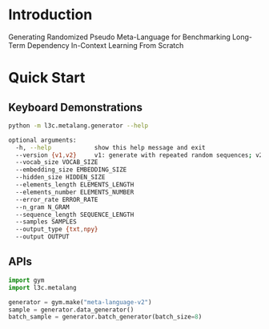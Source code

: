 # Introduction

Generating Randomized Pseudo Meta-Language for Benchmarking Long-Term Dependency In-Context Learning From Scratch


# Quick Start

## Keyboard Demonstrations

```bash
python -m l3c.metalang.generator --help 

optional arguments:
  -h, --help            show this help message and exit
  --version {v1,v2}     v1: generate with repeated random sequences; v2: generate with randomized n-gram NNs
  --vocab_size VOCAB_SIZE
  --embedding_size EMBEDDING_SIZE
  --hidden_size HIDDEN_SIZE
  --elements_length ELEMENTS_LENGTH
  --elements_number ELEMENTS_NUMBER
  --error_rate ERROR_RATE
  --n_gram N_GRAM
  --sequence_length SEQUENCE_LENGTH
  --samples SAMPLES
  --output_type {txt,npy}
  --output OUTPUT
```

## APIs

```python
import gym
import l3c.metalang

generator = gym.make("meta-language-v2")
sample = generator.data_generator()
batch_sample = generator.batch_generator(batch_size=8)
```
